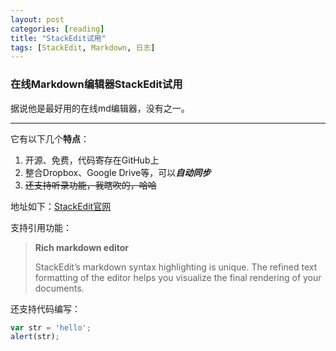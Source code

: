 ```yaml
---
layout: post
categories: [reading]
title: "StackEdit试用"
tags: [StackEdit, Markdown, 日志]
---
```


### 在线Markdown编辑器StackEdit试用

据说他是最好用的在线md编辑器，没有之一。

----------

它有以下几个**特点**：
1. 开源、免费，代码寄存在GitHub上
2. 整合Dropbox、Google Drive等，可以***自动同步***
3. ~~还支持听录功能，我瞎吹的，哈哈~~

地址如下：[StackEdit官网](https://stackedit.io/)

支持引用功能：
> **Rich markdown editor**
> 
> StackEdit’s markdown syntax highlighting is unique. The refined text formatting of the editor helps you visualize the final rendering of your documents.

还支持代码编写：
```javascript
var str = 'hello';
alert(str);
```
